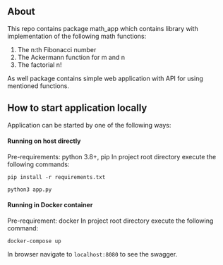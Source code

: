 ## About

This repo contains package math_app which contains library with implementation of the following math functions:
1. The n:th Fibonacci number
2. The Ackermann function for m and n
3. The factorial n!

As well package contains simple web application with API for using mentioned functions.

## How to start application locally

Application can be started by one of the following ways:

#### Running on host directly

Pre-requirements: python 3.8+, pip
In project root directory execute the following commands:

`pip install -r requirements.txt`
 
`python3 app.py`

#### Running in Docker container

Pre-requirement: docker
In project root directory execute the following command:

`docker-compose up`

In browser navigate to `localhost:8080` to see the swagger.
